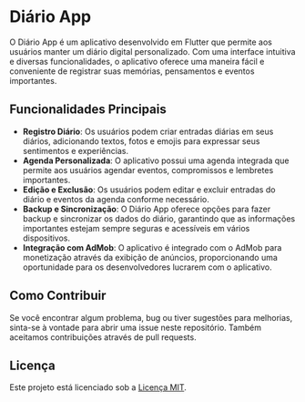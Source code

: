 # Diário App

O Diário App é um aplicativo desenvolvido em Flutter que permite aos usuários manter um diário digital personalizado. Com uma interface intuitiva e diversas funcionalidades, o aplicativo oferece uma maneira fácil e conveniente de registrar suas memórias, pensamentos e eventos importantes.

## Funcionalidades Principais

- **Registro Diário**: Os usuários podem criar entradas diárias em seus diários, adicionando textos, fotos e emojis para expressar seus sentimentos e experiências.
- **Agenda Personalizada**: O aplicativo possui uma agenda integrada que permite aos usuários agendar eventos, compromissos e lembretes importantes.
- **Edição e Exclusão**: Os usuários podem editar e excluir entradas do diário e eventos da agenda conforme necessário.
- **Backup e Sincronização**: O Diário App oferece opções para fazer backup e sincronizar os dados do diário, garantindo que as informações importantes estejam sempre seguras e acessíveis em vários dispositivos.
- **Integração com AdMob**: O aplicativo é integrado com o AdMob para monetização através da exibição de anúncios, proporcionando uma oportunidade para os desenvolvedores lucrarem com o aplicativo.


## Como Contribuir

Se você encontrar algum problema, bug ou tiver sugestões para melhorias, sinta-se à vontade para abrir uma issue neste repositório. Também aceitamos contribuições através de pull requests.

## Licença

Este projeto está licenciado sob a [Licença MIT](LICENSE).

